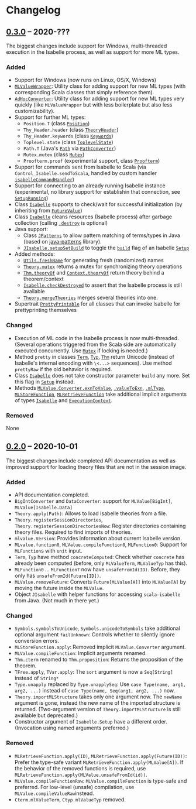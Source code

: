 # Changelog

## [0.3.0] – 2020-???

The biggest changes include support for Windows, multi-threaded execution in the Isabelle process,
as well as support for more ML types.

[//]: # (TODO test all links)

### Added

* Support for Windows (now runs on Linux, OS/X, Windows)
* [`MLValueWrapper`](https://javadoc.io/doc/de.unruh/scala-isabelle_2.13/latest/de/unruh/isabelle/mlvalue/MLValueWrapper.html): 
  Utility class for adding support for new ML types (with corresponding Scala classes that simply reference them).
* [`AdHocConverter`](https://javadoc.io/doc/de.unruh/scala-isabelle_2.13/latest/de/unruh/isabelle/mlvalue/AdHocConverter.html): 
  Utility class for adding support for new ML types very quickly (like `MLValueWrapper` but with less boilerplate but
  also less customizability).
* Support for further ML types:
  * `Position.T` (class [`Position`](https://javadoc.io/doc/de.unruh/scala-isabelle_2.13/latest/de/unruh/isabelle/mlvalue/Position.html))
  * `Thy_Header.header` (class [`TheoryHeader`](https://javadoc.io/doc/de.unruh/scala-isabelle_2.13/latest/de/unruh/isabelle/mlvalue/TheoryHeader.html))
  * `Thy_Header.keywords` (class [`Keywords`](https://javadoc.io/doc/de.unruh/scala-isabelle_2.13/latest/de/unruh/isabelle/mlvalue/Keywords.html))
  * `Toplevel.state` (class [`ToplevelState`](https://javadoc.io/doc/de.unruh/scala-isabelle_2.13/latest/de/unruh/isabelle/mlvalue/ToplevelState.html))
  * `Path.T` (Java's [`Path`](https://docs.oracle.com/javase/8/docs/api/java/nio/file/Path.html) via [`PathConverter`](https://javadoc.io/doc/de.unruh/scala-isabelle_2.13/latest/de/unruh/isabelle/mlvalue/PathConverter.html))
  * `Mutex.mutex` (class [`Mutex`](https://javadoc.io/doc/de.unruh/scala-isabelle_2.13/latest/de/unruh/isabelle/mlvalue/Mutex.html))
  * `Proofterm.proof` (experimental support, class [`Proofterm`](https://javadoc.io/doc/de.unruh/scala-isabelle_2.13/latest/de/unruh/isabelle/mlvalue/Proofterm.html))
* Support for commands sent from Isabelle to Scala (via `Control_Isabelle.sendToScala`, handled by custom handler
  [`isabelleCommandHandler`](https://javadoc.io/doc/de.unruh/scala-isabelle_2.13/latest/de/unruh/isabelle/control/Isabelle/SetupGeneral.html#isabelleCommandHandler))  
* Support for connecting to an already running Isabelle instance (experimental, no library support for establishin that connection, 
  see [`SetupRunning`](https://javadoc.io/doc/de.unruh/scala-isabelle_2.13/latest/de/unruh/isabelle/control/Isabelle/SetupRunning.html))
* Class [`Isabelle`](https://javadoc.io/doc/de.unruh/scala-isabelle_2.13/latest/de/unruh/isabelle/control/Isabelle.html) 
  supports to check/wait for successful initialization (by inheriting from [`FutureValue`](https://javadoc.io/doc/de.unruh/scala-isabelle_2.13/latest/de/unruh/isabelle/mlvalue/FutureValue.html)) 
* Class [`Isabelle`](https://javadoc.io/doc/de.unruh/scala-isabelle_2.13/latest/de/unruh/isabelle/control/Isabelle.html)
  cleans resources (Isabelle process) after garbage collection
  (calling [`.destroy`](https://javadoc.io/doc/de.unruh/scala-isabelle_2.13/latest/de/unruh/isabelle/control/Isabelle.html#destroy) is optional)
* Java support:
  * Class [`JPatterns`](https://javadoc.io/doc/de.unruh/scala-isabelle_2.13/latest/de/unruh/isabelle/java/JPatterns.html)
    to allow pattern matching of terms/types in Java (based on [java-patterns](https://github.com/dominique-unruh/java-patterns) library).
  * [`JIsabelle.setupSetBuild`](https://javadoc.io/doc/de.unruh/scala-isabelle_2.13/latest/de/unruh/isabelle/java/JIsabelle.html#setupSetBuild)
    to toggle the [`build`](https://javadoc.io/doc/de.unruh/scala-isabelle_2.13/latest/de/unruh/isabelle/control/Isabelle/Setup.html#build) flag of an Isabelle [`Setup`](https://javadoc.io/doc/de.unruh/scala-isabelle_2.13/latest/de/unruh/isabelle/control/Isabelle/Setup.html)
* Added methods:
  * [`Utils.freshName`](https://javadoc.io/doc/de.unruh/scala-isabelle_2.13/latest/de/unruh/isabelle/misc/Utils.html#freshName) for generating fresh (randomized) names 
  * [`Theory.mutex`](https://javadoc.io/doc/de.unruh/scala-isabelle_2.13/latest/de/unruh/isabelle/mlvalue/Theory.html#mutex) returns a mutex for synchronizing theory operations
  * [`Thm.theoryOf`](https://javadoc.io/doc/de.unruh/scala-isabelle_2.13/latest/de/unruh/isabelle/mlvalue/Thm.html#theoryOf) and
    [`Context.theoryOf`](https://javadoc.io/doc/de.unruh/scala-isabelle_2.13/latest/de/unruh/isabelle/mlvalue/Context.html#theoryOf)
    return theory behind a theorem/context
  * [`Isabelle.checkDestroyed`](https://javadoc.io/doc/de.unruh/scala-isabelle_2.13/latest/de/unruh/isabelle/control/Isabelle.html#checkDestroyed)
    to assert that the Isabelle process is still available
  * [`Theory.mergeTheories`](https://javadoc.io/doc/de.unruh/scala-isabelle_2.13/latest/de/unruh/isabelle/mlvalue/Theory.html#mergeTheories)
    merges several theories into one.
* Supertrait [`PrettyPrintable`](https://javadoc.io/doc/de.unruh/scala-isabelle_2.13/latest/de/unruh/isabelle/mlvalue/PrettyPrintable.html)
  for all classes that can invoke Isabelle for prettyprinting themselves

### Changed

* Execution of ML code in the Isabelle process is now multi-threaded.
  (Several operations triggered from the Scala side are automatically executed concurrently.
  Use [`Mutex`](https://javadoc.io/doc/de.unruh/scala-isabelle_2.13/latest/de/unruh/isabelle/mlvalue/Mutex.html) if
  locking is needed.)
* Method `pretty` in classes
  [`Term`](https://javadoc.io/doc/de.unruh/scala-isabelle_2.13/latest/de/unruh/isabelle/mlvalue/Term.html#pretty),
  [`Typ`](https://javadoc.io/doc/de.unruh/scala-isabelle_2.13/latest/de/unruh/isabelle/mlvalue/Typ.html#pretty),
  [`Thm`](https://javadoc.io/doc/de.unruh/scala-isabelle_2.13/latest/de/unruh/isabelle/mlvalue/Thm.html#pretty)
  return Unicode (instead of Isabelle's internal encoding with `\<...>` sequences). Use method `prettyRaw`
  if the old behavior is required.
* Class [`Isabelle`](https://javadoc.io/doc/de.unruh/scala-isabelle_2.13/latest/de/unruh/isabelle/control/Isabelle.html)
  does not take constructor parameter `build` any more. Set this flag in
  [`Setup`](https://javadoc.io/doc/de.unruh/scala-isabelle_2.13/latest/de/unruh/isabelle/control/Isabelle/Setup.html#build) instead.
* Methods [`MLValue.Converter.exnToValue`](https://javadoc.io/doc/de.unruh/scala-isabelle_2.13/latest/de/unruh/isabelle/mlvalue/MLValue/Converter.html#exnToValue),
  [`.valueToExn`](https://javadoc.io/doc/de.unruh/scala-isabelle_2.13/latest/de/unruh/isabelle/mlvalue/MLValue/Converter.html#valueToExn),
  [`.mlType`](https://javadoc.io/doc/de.unruh/scala-isabelle_2.13/latest/de/unruh/isabelle/mlvalue/MLValue/Converter.html#mlValue),
  [`MLStoreFunction`](https://javadoc.io/doc/de.unruh/scala-isabelle_2.13/latest/de/unruh/isabelle/mlvalue/MLStoreFunction.html),
  [`MLRetrieveFunction`](https://javadoc.io/doc/de.unruh/scala-isabelle_2.13/latest/de/unruh/isabelle/mlvalue/MLRetrieveFunction.html)
  take additional implicit arguments of types [`Isabelle`](https://javadoc.io/doc/de.unruh/scala-isabelle_2.13/latest/de/unruh/isabelle/control/Isabelle.html)
  and [`ExecutionContext`](https://www.scala-lang.org/api/2.13.3/scala/concurrent/ExecutionContext.html).

### Removed

None


## [0.2.0] – 2020-10-01

The biggest changes include completed API documentation as well as improved support
for loading theory files that are not in the session image. 

### Added

* API documentation completed.
* `BigIntConverter` and `DataConverter`: support for `MLValue[BigInt]`, `MLValue[Isabelle.Data]`
* `Theory.apply(Path)`: Allows to load Isabelle theories from a file.
* `Theory.registerSessionDirectories`, `Theory.registerSessionDirectoriesNow`: 
  Register directories containing theory files. Required to find imports of theories.
* `mlvalue.Version`: Provides information about current Isabelle version.
* `MLvalue.function0`, `MLValue.compileFunction0`, `MLFunction0`: Support for `MLFunction`s
  with `unit` input.
* `Term`, `Typ` have method `concreteComputed`: Check whether `concrete` has already
  been computed (before, only `MLValueTerm`, `MLValueTyp` has this).
* `MLFunction0` ... `MLFunction7` now have `unsafeFromId(ID)`. Before, they only has `unsafeFromId(Future[ID])`.
* `MLValue.removeFuture`: Converts `Future[MLValue[A]]` into `MLValue[A]`
  by moving the future inside the `MLValue`.
* Object `JIsabelle` with helper functions for accessing `scala-isabelle` from Java.
  (Not much in there yet.)

### Changed

* `Symbols.symbolsToUnicode`, `Symbols.unicodeToSymbols` take additional optional
  argument `failUnknown`: Controls whether to silently ignore conversion errors.
* `MLStoreFunction.apply`: Removed implicit `MLValue.Converter` argument.
* `MLValue.compileFunction`: Implicit arguments renamed.
* `Thm.cterm` renamed to `Thm.proposition`: Returns the proposition of the theorem.
* `TFree.apply`, `TVar.apply`: The `sort` argument is now a `Seq[String]` instead of `String*`
* `Type.unapply` replaced by `Type.unapplySeq`: Use `case Type(name, arg1, arg2, ...)` instead of
  `case Type(name, Seq(arg1, arg2, ...)` now.
* `Theory.importMLStructure` takes only one argument now. The `newName` argument is gone, instead
  the new name of the imported structure is returned. (Two-argument version of `Theory.importMLStructure`
  is still available but deprecated.)
* Constructor argument of `Isabelle.Setup` have a different order. (Invocation using named arguments preferred.)

### Removed

* `MLRetrieveFunction.apply(ID)`, `MLRetrieveFunction.apply(Future(ID))`: Prefer the type-safe variant
  `MLRetrieveFunction.apply(MLValue[A])`. If the behavior of the removed functions is required, 
  use `MLRetrieveFunction.apply(MLValue.unsafeFromId(id))`.
* `MLValue.compileFunctionRaw`: `MLValue.compileFunction` is type-safe and preferred. 
  For low-level (unsafe) compilation, use `MLValue.compileValueRaw`instead.
* `Cterm.mlValueTerm`, `Ctyp.mlValueTyp` removed.  

[0.2.0]: https://github.com/dominique-unruh/scala-isabelle/compare/v0.1.0...v0.2.0
[0.3.0]: https://github.com/dominique-unruh/scala-isabelle/compare/v0.2.0...v0.3.0
